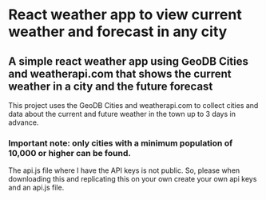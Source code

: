 # React weather app to view current weather and forecast in any city


## A simple react weather app using GeoDB Cities and weatherapi.com that shows the current weather in a city and the future forecast

This project uses the GeoDB Cities and weatherapi.com to collect cities and data about the current and future weather in the town up to 3 days in advance.

### Important note: only cities with a minimum population of 10,000 or higher can be found.

The api.js file where I have the API keys is not public. So, please when downloading this and replicating this on your own create your own api keys and an api.js file.

